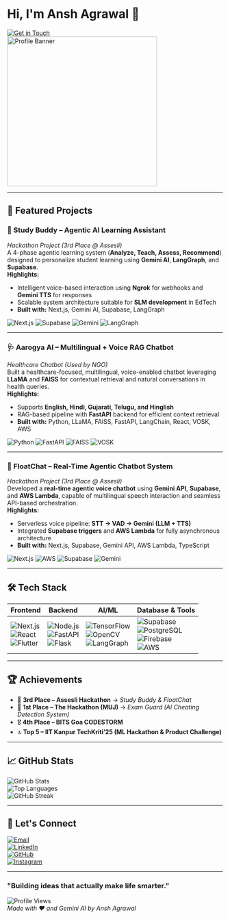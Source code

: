 # **Hi, I'm Ansh Agrawal** 👋  
[![Get in Touch](https://img.shields.io/badge/Get%20In%20Touch-25D366?style=for-the-badge&logo=gmail&logoColor=white)](mailto:anshagrawal148@gmail.com)  
<img src="https://github.com/AnshAggr1303.png" alt="Profile Banner" width="350" />  

---

## **🚀 Featured Projects**

### **🧠 Study Buddy – Agentic AI Learning Assistant**  
*Hackathon Project (3rd Place @ Assesli)*  
A 4-phase agentic learning system (**Analyze, Teach, Assess, Recommend**) designed to personalize student learning using **Gemini AI**, **LangGraph**, and **Supabase**.  
**Highlights:**  
- Intelligent voice-based interaction using **Ngrok** for webhooks and **Gemini TTS** for responses  
- Scalable system architecture suitable for **SLM development** in EdTech  
- **Built with:** Next.js, Gemini AI, Supabase, LangGraph  

![Next.js](https://img.shields.io/badge/Next.js-000000?style=for-the-badge&logo=nextdotjs&logoColor=white) ![Supabase](https://img.shields.io/badge/Supabase-3ECF8E?style=for-the-badge&logo=supabase&logoColor=white) ![Gemini](https://img.shields.io/badge/Gemini-AI-red?style=for-the-badge&logo=google&logoColor=white) ![LangGraph](https://img.shields.io/badge/LangGraph-blue?style=for-the-badge&logo=graphql&logoColor=white)

---

### **🩺 Aarogya AI – Multilingual + Voice RAG Chatbot**  
*Healthcare Chatbot (Used by NGO)*  
Built a healthcare-focused, multilingual, voice-enabled chatbot leveraging **LLaMA** and **FAISS** for contextual retrieval and natural conversations in health queries.  
**Highlights:**  
- Supports **English, Hindi, Gujarati, Telugu, and Hinglish**  
- RAG-based pipeline with **FastAPI** backend for efficient context retrieval  
- **Built with:** Python, LLaMA, FAISS, FastAPI, LangChain, React, VOSK, AWS  

![Python](https://img.shields.io/badge/Python-3776AB?style=for-the-badge&logo=python&logoColor=white) ![FastAPI](https://img.shields.io/badge/FastAPI-009688?style=for-the-badge&logo=fastapi&logoColor=white) ![FAISS](https://img.shields.io/badge/FAISS-blue?style=for-the-badge&logo=meta&logoColor=white) ![VOSK](https://img.shields.io/badge/VOSK-orange?style=for-the-badge)

---

### **💬 FloatChat – Real-Time Agentic Chatbot System**  
*Hackathon Project (3rd Place @ Assesli)*  
Developed a **real-time agentic voice chatbot** using **Gemini API**, **Supabase**, and **AWS Lambda**, capable of multilingual speech interaction and seamless API-based orchestration.  
**Highlights:**  
- Serverless voice pipeline: **STT → VAD → Gemini (LLM + TTS)**  
- Integrated **Supabase triggers** and **AWS Lambda** for fully asynchronous architecture  
- **Built with:** Next.js, Supabase, Gemini API, AWS Lambda, TypeScript  

![Next.js](https://img.shields.io/badge/Next.js-000000?style=for-the-badge&logo=nextdotjs&logoColor=white) ![AWS](https://img.shields.io/badge/AWS-232F3E?style=for-the-badge&logo=amazon-aws&logoColor=white) ![Supabase](https://img.shields.io/badge/Supabase-3ECF8E?style=for-the-badge&logo=supabase&logoColor=white) ![Gemini](https://img.shields.io/badge/Gemini-AI-red?style=for-the-badge&logo=google&logoColor=white)

---

## **🛠️ Tech Stack**

| **Frontend** | **Backend** | **AI/ML** | **Database & Tools** |
|---------------|-------------|------------|----------------------|
| ![Next.js](https://img.shields.io/badge/Next.js-000000?style=for-the-badge&logo=nextdotjs&logoColor=white) <br> ![React](https://img.shields.io/badge/React-61DAFB?style=for-the-badge&logo=react&logoColor=black) <br> ![Flutter](https://img.shields.io/badge/Flutter-02569B?style=for-the-badge&logo=flutter&logoColor=white) | ![Node.js](https://img.shields.io/badge/Node.js-339933?style=for-the-badge&logo=node.js&logoColor=white) <br> ![FastAPI](https://img.shields.io/badge/FastAPI-009688?style=for-the-badge&logo=fastapi&logoColor=white) <br> ![Flask](https://img.shields.io/badge/Flask-000000?style=for-the-badge&logo=flask&logoColor=white) | ![TensorFlow](https://img.shields.io/badge/TensorFlow-FF6F00?style=for-the-badge&logo=tensorflow&logoColor=white) <br> ![OpenCV](https://img.shields.io/badge/OpenCV-27338E?style=for-the-badge&logo=opencv&logoColor=white) <br> ![LangGraph](https://img.shields.io/badge/LangGraph-blue?style=for-the-badge&logo=graphql&logoColor=white) | ![Supabase](https://img.shields.io/badge/Supabase-3ECF8E?style=for-the-badge&logo=supabase&logoColor=white) <br> ![PostgreSQL](https://img.shields.io/badge/PostgreSQL-4169E1?style=for-the-badge&logo=postgresql&logoColor=white) <br> ![Firebase](https://img.shields.io/badge/Firebase-FFCA28?style=for-the-badge&logo=firebase&logoColor=white) <br> ![AWS](https://img.shields.io/badge/AWS-232F3E?style=for-the-badge&logo=amazon-aws&logoColor=white) |

---

## **🏆 Achievements**

- 🥉 **3rd Place – Assesli Hackathon** → *Study Buddy & FloatChat*  
- 🥇 **1st Place – The Hackathon (MUJ)** → *Exam Guard (AI Cheating Detection System)*  
- 🎖️ **4th Place – BITS Goa CODESTORM**  
- 🔝 **Top 5 – IIT Kanpur TechKriti’25 (ML Hackathon & Product Challenge)**  

---

## **📈 GitHub Stats**

![GitHub Stats](https://github-readme-stats.vercel.app/api?username=AnshAggr1303&show_icons=true&theme=default&include_all_commits=true&count_private=true)  
![Top Languages](https://github-readme-stats.vercel.app/api/top-langs/?username=AnshAggr1303&layout=compact&langs_count=8&theme=default)  
![GitHub Streak](https://github-readme-streak-stats.herokuapp.com/?user=AnshAggr1303&theme=default)

---

## **🤝 Let's Connect**

[![Email](https://img.shields.io/badge/Email-D14836?style=for-the-badge&logo=gmail&logoColor=white)](mailto:anshagrawal148@gmail.com)  
[![LinkedIn](https://img.shields.io/badge/LinkedIn-0A66C2?style=for-the-badge&logo=linkedin&logoColor=white)](https://linkedin.com/in/ansh-agrawal-a69866298/)  
[![GitHub](https://img.shields.io/badge/GitHub-181717?style=for-the-badge&logo=github&logoColor=white)](https://github.com/AnshAggr1303)  
[![Instagram](https://img.shields.io/badge/Instagram-E4405F?style=for-the-badge&logo=instagram&logoColor=white)](https://www.instagram.com/_anshhagrawal/)  

---

### **"Building ideas that actually make life smarter."**  
![Profile Views](https://komarev.com/ghpvc/?username=AnshAggr1303&label=Profile%20Views&color=0E76A8&style=for-the-badge)  
*Made with ❤️ and Gemini AI by Ansh Agrawal*  
